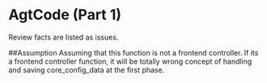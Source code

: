 # AgtCode (Part 1)
Review facts are listed as issues.

##Assumption
Assuming that this function is not a frontend controller. If its a frontend controller function, it will be totally wrong concept of handling and saving core_config_data at the first phase.
